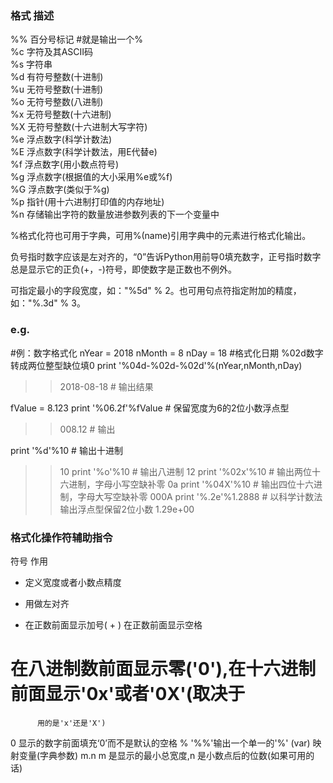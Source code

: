 ### 格式 描述  

%% 百分号标记 #就是输出一个%  
%c 字符及其ASCII码  
%s 字符串  
%d 有符号整数(十进制)  
%u 无符号整数(十进制)  
%o 无符号整数(八进制)  
%x 无符号整数(十六进制)  
%X 无符号整数(十六进制大写字符)  
%e 浮点数字(科学计数法)  
%E 浮点数字(科学计数法，用E代替e)  
%f 浮点数字(用小数点符号)  
%g 浮点数字(根据值的大小采用%e或%f)  
%G 浮点数字(类似于%g)  
%p 指针(用十六进制打印值的内存地址)  
%n 存储输出字符的数量放进参数列表的下一个变量中  

%格式化符也可用于字典，可用%(name)引用字典中的元素进行格式化输出。

        
负号指时数字应该是左对齐的，“0”告诉Python用前导0填充数字，正号指时数字总是显示它的正负(+，-)符号，即使数字是正数也不例外。
       
可指定最小的字段宽度，如："%5d" % 2。也可用句点符指定附加的精度，如："%.3d" % 3。

### e.g.
#例：数字格式化
nYear = 2018
nMonth = 8
nDay = 18
#格式化日期 %02d数字转成两位整型缺位填0
print '%04d-%02d-%02d'%(nYear,nMonth,nDay)
>> 2018-08-18 # 输出结果

fValue = 8.123
print '%06.2f'%fValue # 保留宽度为6的2位小数浮点型
>> 008.12 # 输出

print '%d'%10 # 输出十进制
>> 10
print '%o'%10 # 输出八进制
>> 12
print '%02x'%10 # 输出两位十六进制，字母小写空缺补零
>> 0a
print '%04X'%10 # 输出四位十六进制，字母大写空缺补零
>> 000A
print '%.2e'%1.2888 # 以科学计数法输出浮点型保留2位小数
>> 1.29e+00

### 格式化操作符辅助指令
符号 作用
* 定义宽度或者小数点精度
- 用做左对齐
+ 在正数前面显示加号( + )
<sp> 在正数前面显示空格
# 在八进制数前面显示零('0'),在十六进制前面显示'0x'或者'0X'(取决于
          用的是'x'还是'X')
0 显示的数字前面填充‘0’而不是默认的空格
% '%%'输出一个单一的'%'
(var) 映射变量(字典参数)
m.n m 是显示的最小总宽度,n 是小数点后的位数(如果可用的话)
